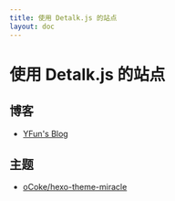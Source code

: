 ```yaml
---
title: 使用 Detalk.js 的站点
layout: doc
---
```


# 使用 Detalk.js 的站点

## 博客

- [YFun's Blog](https://blog.yfun.top/)


## 主题

- [oCoke/hexo-theme-miracle](oCoke/hexo-theme-miracle)

